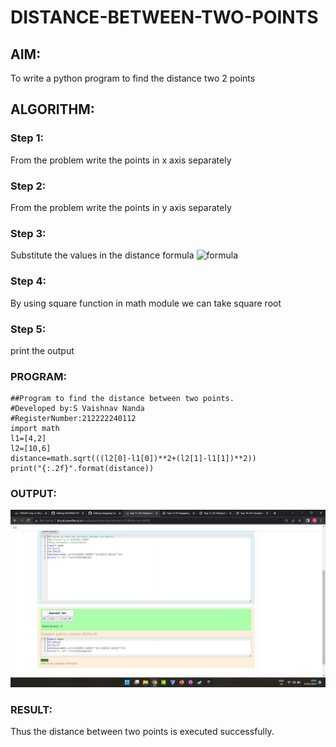 # DISTANCE-BETWEEN-TWO-POINTS

## AIM:
To write a python program to find the distance two 2 points
## ALGORITHM:
### Step 1: 
From the problem write the points in x axis separately
### Step 2: 
From the problem write the points in y axis separately
### Step 3: 
Substitute the values in the distance formula 
![formula](/formula.JPG)
### Step 4: 
By using square function in math module we can take square root
### Step 5:
print the output

### PROGRAM:
```
##Program to find the distance between two points.
#Developed by:S Vaishnav Nanda 
#RegisterNumber:212222240112
import math
l1=[4,2]
l2=[10,6]
distance=math.sqrt(((l2[0]-l1[0])**2+(l2[1]-l1[1])**2))
print("{:.2f}".format(distance))
```

### OUTPUT:
![github logo](ex3.png)


### RESULT:
Thus the distance between two points is executed successfully.

